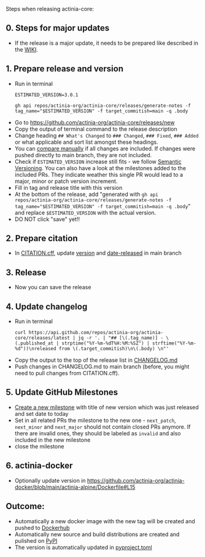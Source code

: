 Steps when releasing actinia-core:

## 0. Steps for major updates
* If the release is a major update, it needs to be prepared like described in the [WIKI](https://github.com/actinia-org/actinia-core/wiki/Versioning).

## 1. Prepare release and version
* Run in terminal
    ```
    ESTIMATED_VERSION=3.0.1

    gh api repos/actinia-org/actinia-core/releases/generate-notes -f tag_name="$ESTIMATED_VERSION" -f target_commitish=main -q .body
    ```
* Go to https://github.com/actinia-org/actinia-core/releases/new
* Copy the output of terminal command to the release description
* Change heading `## What's Changed` to `### Changed`, `### Fixed`, `### Added` or what applicable and sort list amongst these headings.
* You can [compare manually](https://github.com/actinia-org/actinia-core/compare/3.0.0...3.0.1) if all changes are included. If changes were pushed directly to main branch, they are not included.
* Check if `ESTIMATED_VERSION` increase still fits - we follow [Semantic Versioning](https://semver.org/spec/v2.0.0.html). You can also have a look at the milestones added to the included PRs. They indicate weather this single PR would lead to a major, minor or patch version increment.
* Fill in tag and release title with this version
* At the bottom of the release, add
  "generated with `gh api repos/actinia-org/actinia-core/releases/generate-notes -f tag_name="$ESTIMATED_VERSION" -f target_commitish=main -q .body`" and replace `$ESTIMATED_VERSION` with the actual version.
* DO NOT click "save" yet!!

## 2. Prepare citation
* In [CITATION.cff](https://github.com/actinia-org/actinia-core/blob/main/CITATION.cff), update [version](https://github.com/actinia-org/actinia-core/blob/main/CITATION.cff#L8) and [date-released](https://github.com/actinia-org/actinia-core/blob/main/CITATION.cff#L10) in main branch

## 3. Release
* Now you can save the release

## 4. Update changelog
* Run in terminal
    ```
    curl https://api.github.com/repos/actinia-org/actinia-core/releases/latest | jq -r '. | "## [\(.tag_name)] - \(.published_at | strptime("%Y-%m-%dT%H:%M:%SZ") | strftime("%Y-%m-%d"))\nreleased from \(.target_commitish)\n\(.body) \n"'
    ```
* Copy the output to the top of the release list in [CHANGELOG.md](https://github.com/actinia-org/actinia-core/blob/main/CHANGELOG.md)
* Push changes in CHANGELOG.md to main branch (before, you might need to pull changes from CITATION.cff).

## 5. Update GitHub Milestones
* [Create a new milestone](https://github.com/actinia-org/actinia-core/milestones/new) with title of new version which was just released and set date to today
* Set in all related PRs the milestone to the new one - `next_patch`, `next_minor` and `next_major` should not contain closed PRs anymore. If there are invalid ones, they should be labeled as `invalid` and also included in the new milestone
* close the milestone

## 6. actinia-docker
* Optionally update version in https://github.com/actinia-org/actinia-docker/blob/main/actinia-alpine/Dockerfile#L15

## Outcome:
* Automatically a new docker image with the new tag will be created and pushed to [Dockerhub](https://hub.docker.com/r/mundialis/actinia-core/tags)
* Automatically new source and build distributions are created and pulished on [PyPI](https://pypi.org/project/actinia-core/)
* The version is automatically updated in [pyproject.toml](pyproject.toml)

